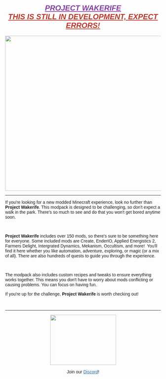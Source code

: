 <h1 style="text-align: center;"><em><span style="text-decoration: underline; font-size: 24px; color: #843fa1;"><strong><span style="font-family: arial, helvetica, sans-serif;">PROJECT WAKERIFE</span></strong></span></em><em><span style="text-decoration: underline; font-size: 24px; color: #843fa1;"><strong><span style="font-family: arial, helvetica, sans-serif;"><br><span style="color: #ba372a; text-decoration: underline;">THIS IS STILL IN DEVELOPMENT, EXPECT ERRORS!</span></span></strong></span></em></h1>
<p><em><span style="text-decoration: underline; font-size: 24px; color: #843fa1;"><strong><span style="font-family: arial, helvetica, sans-serif;"><span style="color: #ba372a; text-decoration: underline;"><img src="https://pundah.github.io/Wakerife-Guidebook/assets/images/WakerifeBG.png" alt="" width="1916" height="500"></span></span></strong></span></em></p>
<hr>
<p><span style="font-family: arial, helvetica, sans-serif; font-size: 14px;">If you're looking for a new modded Minecraft experience, look no further than <strong>Project Wakerife</strong>. This modpack is designed to be challenging, so don't expect a walk in the park. There's so much to see and do that you won't get bored anytime soon.</span></p>
<p><span style="font-size: 14px;">&nbsp;</span></p>
<p><span style="font-family: arial, helvetica, sans-serif; font-size: 14px;"><strong>Project Wakerife</strong> includes over 150 mods, so there's sure to be something here for everyone. Some included mods are Create, EnderIO, Applied Energistics 2, Farmers Delight, Intergrated Dynamics, Mekanism, Occultism, and more!&nbsp; You'll find it here whether you like automation, adventure, exploring, or magic (or a mix of all). There are also hundreds of quests to guide you through the experience.</span></p>
<p><span style="font-size: 14px;">&nbsp;</span></p>
<p><span style="font-family: arial, helvetica, sans-serif; font-size: 14px;">The modpack also includes custom recipes and tweaks to ensure everything works together. This means you don't have to worry about mods conflicting or causing problems. You can focus on having fun.</span></p>
<p><span style="font-family: arial, helvetica, sans-serif; font-size: 14px;">If you're up for the challenge, <strong>Project Wakerife</strong> is worth checking out!</span></p>
<p style="text-align: left;"><span style="font-family: arial, helvetica, sans-serif; font-size: 14px;">&nbsp;</span></p>
<hr>
<p style="text-align: center;"><span style="font-family: arial, helvetica, sans-serif; font-size: 14px;"><a href="https://discord.gg/M4HQTQ9g9f" target="_blank" rel="nofollow noopener"><img src="https://media.forgecdn.net/attachments/description/1068214/description_aba23e13-24ee-4d4b-a828-4f032c6a60c8.png" alt="" width="213" height="162"></a></span></p>
<p style="text-align: center;"><span style="font-family: arial, helvetica, sans-serif; font-size: 14px;">Join our <span style="color: #236fa1;"><a style="color: #236fa1;" href="https://discord.gg/M4HQTQ9g9f" target="_blank" rel="nofollow noopener">Discord</a></span>! </span></p>
